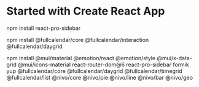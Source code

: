 # Started with Create React App

npm install react-pro-sidebar

npm install @fullcalendar/core @fullcalendar/interaction @fullcalendar/daygrid

npm install @mui/material @emotion/react @emotion/style @mui/x-data-grid @mui/icons-material react-router-dom@6 react-pro-sidebar formik yup @fullcalendar/core @fullcalendar/daygrid @fullcalendar/timegrid @fullcalendar/list @nivo/core @nivo/pie @nivo/line @nivo/bar @nivo/geo